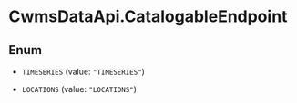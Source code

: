 # CwmsDataApi.CatalogableEndpoint

## Enum


* `TIMESERIES` (value: `"TIMESERIES"`)

* `LOCATIONS` (value: `"LOCATIONS"`)


